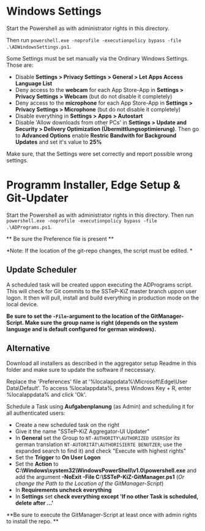 # Windows Settings
Start the Powershell as with administrator rights in this directory.

Then run `powershell.exe -noprofile -executionpolicy bypass -file .\ADWindowsSettings.ps1`.


Some Settings must be set manually via the Ordinary Windows Settings. Those are:
- Disable **Settings > Privacy Settings > General > Let Apps Access Language List**
- Deny access to the **webcam** for each App Store-App in **Settings > Privacy Settings > Webcam** (but do not disable it completely)
- Deny access to the **microphone** for each App Store-App in **Settings > Privacy Settings > Microphone** (but do not disable it completely)
- Disable everything in **Settings > Apps > Autostart**
- Disable 'Allow downloads from other PCs' in **Settings > Update and Security > Delivery Optimization (Übermittlungsoptimierung)**. Then go to **Advanced Options** enable **Restric Bandwith for Background Updates** and set it's value to **25%**


Make sure, that the Settings were set correctly and report possible wrong settings.


# Programm Installer, Edge Setup & Git-Updater

Start the Powershell as with administrator rights in this directory.
Then run `powershell.exe -noprofile -executionpolicy bypass -file .\ADPrograms.ps1`.


** Be sure the Preference file is present **

*Note: If the location of the git-repo changes, the script must be edited. *

## Update Scheduler
A scheduled task will be created uppon executing the ADPrograms script.
This will check for Git commits to the SSTeP-KiZ master branch uppon user logon. 
It then will pull, install and build everything in production mode on the local device.

**Be sure to set the `-File`-argument to the location of the GitManager-Script. 
Make sure the group name is right (depends on the system language and is default configured for german windows).**


## Alternative
Download all installers as described in the aggregator setup Readme in this folder and make sure to update the software if neccessary.


Replace the 'Preferences' file at '%localappdata%\Microsoft\Edge\User Data\Default'.
To access %localappdata%, press Windows Key + R, enter %localappdata% and click 'Ok'.

Schedule a Task using **Aufgabenplanung** (as Admin) and scheduling it for all authenticated users:
- Create a new scheduled task on the right
- Give it the name "SSTeP-KiZ Aggregator-UI Updater"
- In **General** set the Group to `NT-AUTHORITY\AUTHORIZED USERS`(or its german translation `NT-AUTORITÄT\AUTHORISIERTE BENUTZER`; use the expanded search to find it) and check "Execute with highest rights"
- Set the **Trigger** to **On User Logon**
- Set the **Action** to **C:\Windows\system32\WindowsPowerShell\v1.0\powershell.exe** and add the argument **-NoExit -File C:\SSTeP-KiZ-GitManager.ps1** (*Or change the Path to the Location of the GitManager-Script*)
- In **Requirements uncheck everything**
- In **Settings** set **check everything except 'If no other Task is scheduled, delete after ...'**

**Be sure to execute the GitManager-Script at least once with admin rights to install the repo. **
